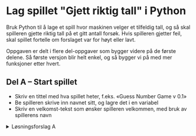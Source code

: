 # Lag spillet "Gjett riktig tall" i Python

Bruk Python til å lage et spill hvor maskinen velger et tilfeldig tall, og så skal spilleren gjette riktig tall på et gitt antall forsøk. Hvis spilleren gjetter feil, skal spillet fortelle om forslaget var for høyt eller lavt.

Oppgaven er delt i flere del-oppgaver som bygger videre på de første delene. Så første versjon blir helt enkel, og så bygger vi på med mer funksjoner etter hvert.

## Del A – Start spillet
- Skriv en tittel med hva spillet heter, f.eks. «Guess Number Game v 0.1»
- Be spilleren skrive inn navnet sitt, og lagre det i en variabel
- Skriv en velkomst-tekst som ønsker spilleren velkommen, med bruk av spillerens navn

<details>
<summary>Løsningsforslag A</summary>
```python
# The guess number game
#
# Version 0.1
import time
import random

name = input("What is your name? ")
print(f"Hello {name}, lets play the game Guess number!")

time.sleep(1)

# Pick a random number between 1 and 10
secret_number = random.randint(1, 10)

print(f"The random number is {secret_number}")
```
</details>

## Del B – Lag et tilfeldig tall
Her skal spillet "tenke på et tilfeldig tall". Vi må bestemme oss for hvor stort tallet maks kan være, jo større jo høyere vanskelighetsgrad vil det være på å gjette riktig. For første versjon velger vi at tallet skal være mellom 1 og 20.

Tips: Her må vi bruke modulen random. Funksjonen randint(tall-fra, tall-til) gir deg et tilfeldig tall mellom tall-fra og tall-til. F.eks random.randint(1, 20).

Lagre det tilfeldige tallet i en variabel og skriv det ut på skjermen (bare for testing, vi kan selvsagt ikke skrive det ut når spilleren skal gjette det , men det kommer senere).

## Del C – La spilleren gjette!
- Be spilleren gjette hvilket tall du tenker på
- Skriv ut om svaret er riktig, høyere eller lavere enn det tilfeldige tallet

## Del D – La spilleren få flere forsøk
Å gjette riktig på første forsøk kan være litt vel flaks-basert, så vi må la spilleren prøve flere gang. Lag en løkke som lar spilleren gjette helt til riktig svar er gitt.

## Del E – Vanskelighetsgrad
Det er særlig to ting som kan påvirke vanskelighetsgraden i dette spillet: Hvor mange tall det velges fra, og hvor mange forsøk spilleren får på å gjette.
La spilleren velge vanskelighetsgrad i starten av spillet, f.eks.:

1. Lett (tall fra 1 til 20, 10 forsøk)
2. Middels (tall fra 1 til 100, 10 forsøk)
3. Vanskelig (tall fra 1 til 100, 5 forsøk)
4. Svært vanskelig (tall fra 1 til 1000, 10 forsøk)

For hvert forsøk kan det skrives ut hvor mange forsøk som er brukt og hvor mange som er igjen.

